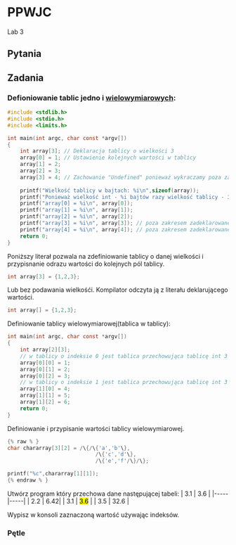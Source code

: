 # PPWJC 
Lab 3

## Pytania

## Zadania
### Defioniowanie tablic jedno i [wielowymiarowych](https://cse.engineering.nyu.edu/~mleung/CS1114/s08/ch08/MDmemory.htm):

```c
#include <stdlib.h>
#include <stdio.h>
#include <limits.h>

int main(int argc, char const *argv[])
{
    int array[3]; // Deklaracja tablicy o wielkości 3
    array[0] = 1; // Ustawienie kolejnych wartości w tablicy
    array[1] = 2;
    array[2] = 3;
    array[3] = 4; // Zachowanie "Undefined" ponieważ wykraczamy poza zakres tablicy. Wartość może ulegać zmianie w czasie działania systemu ponieważ program nie zarezerwował tego miejsca w pamięci.
     
    printf("Wielkość tablicy w bajtach: %i\n",sizeof(array));
    printf("Ponieważ wielkość int - %i bajtów razy wielkość tablicy - 3\n", sizeof(int));
    printf("array[0] = %i\n", array[0]);
    printf("array[1] = %i\n", array[1]);
    printf("array[2] = %i\n", array[2]);
    printf("array[3] = %i\n", array[3]); // poza zakresem zadeklarowanej tablicy
    printf("array[4] = %i\n", array[4]); // poza zakresem zadeklarowanej tablicy
    return 0;
}
```

Poniższy literał pozwala na zdefiniowanie tablicy o danej wielkości i przypisnanie odrazu wartości do kolejnych pól tablicy.

```c
int array[3] = {1,2,3};
```

Lub bez podawania wielkośći. Kompilator odczyta ją z literału deklarującego wartości.

```c
int array[] = {1,2,3};
```

Definiowanie tablicy wielowymiarowej(tablica w tablicy):

```c
int main(int argc, char const *argv[])
{
    int array[2][3];
    // w tablicy o indeksie 0 jest tablica przechowująca tablicę int 3 elementową
    array[0][0] = 1; 
    array[0][1] = 2;
    array[0][2] = 3;
    // w tablicy o indeksie 1 jest tablica przechowująca tablicę int 3 elementową
    array[1][0] = 4; 
    array[1][1] = 5;
    array[1][2] = 6;
    return 0;
}
```

Definiowanie i przypisanie wartości tablicy wielowymiarowej.


```c
{% raw % }
char chararray[3][2] = /\{/\{'a','b'\},
                            /\{'c','d'\},
                            /\{'e','f'/\}/\};

printf("%c",chararray[1][1]);
{% endraw % }
```


Utwórz program który przechowa dane następującej tabeli:
| 3.1 | 3.6 |
|-----|-----|
| 2.2 | 6.42|
| 3.1 | <mark>3.6</mark> |
| 3.5 | 32.6 |

Wypisz w konsoli zaznaczoną wartość używając indeksów.

### Pętle

